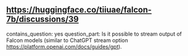 ## https://huggingface.co/tiiuae/falcon-7b/discussions/39

contains_question: yes
question_part: Is it possible to stream output of Falcon models (similar to ChatGPT stream option https://platform.openai.com/docs/guides/gpt).